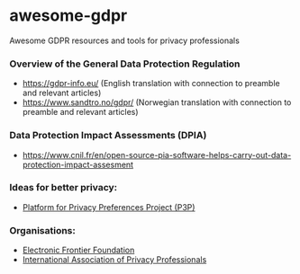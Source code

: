 # awesome-gdpr
Awesome GDPR resources and tools for privacy professionals

### Overview of the General Data Protection Regulation
  * https://gdpr-info.eu/ (English translation with connection to preamble and relevant articles)
  * https://www.sandtro.no/gdpr/ (Norwegian translation with connection to preamble and relevant articles)
  
### Data Protection Impact Assessments (DPIA)
  * https://www.cnil.fr/en/open-source-pia-software-helps-carry-out-data-protection-impact-assesment
  
### Ideas for better privacy:
  * [Platform for Privacy Preferences Project (P3P)](https://en.wikipedia.org/wiki/P3P)
  
### Organisations:
  * [Electronic Frontier Foundation](https://www.eff.org/)
  * [International Association of Privacy Professionals](https://iapp.org/)
